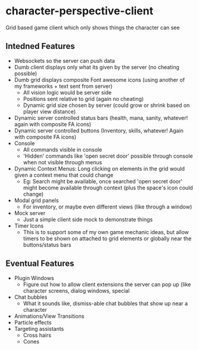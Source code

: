 # character-perspective-client
Grid based game client which only shows things the character can see

## Intedned Features
* Websockets so the server can push data
* Dumb client displays only what its given by the server \(no cheating possible\)
* Dumb grid displays composite Font awesome icons \(using another of my frameworks \+ text sent from server\)
   * All vision logic would be server side
   * Positions sent relative to grid \(again no cheating\)
   * Dynamic grid size chosen by server \(could grow or shrink based on player view distance\)
* Dynamic server controlled status bars \(health, mana, sanity, whatever! again with composite FA icons\)
* Dynamic server controlled buttons \(Inventory, skills, whatever! Again with composite FA icons\)
* Console
   * All commands visible in console
   * 'Hidden' commands like 'open secret door' possible through console when not visible through menus
* Dynamic Context Menus: Long clicking on elements in the grid would given a context menu that could change
   * Eg: Search might be available, once searched 'open secret door' might become available through context \(plus the space's icon could change\)
* Modal grid panels
   * For inventory, or maybe even different views \(like through a window\)
* Mock server
   * Just a simple client side mock to demonstrate things
* Timer Icons
   * This is to support some of my own game mechanic ideas, but allow timers to be shown on attached to grid elements or globally near the buttons/status bars

## Eventual Features
* Plugin Windows
   * Figure out how to allow client extensions the server can pop up \(like character screens, dialog windows, special 
* Chat bubbles
   * What it sounds like, dismiss\-able chat bubbles that show up near a character
* Animations/View Transitions
* Particle effects
* Targeting assistants
   * Cross hairs
   * Cones
